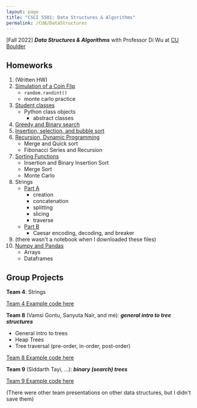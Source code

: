 ```yaml
---
layout: page
title: "CSCI 5501: Data Structures & Algorithms"
permalink: /CUB/DataStructures
---
```


[Fall 2022] ***Data Structures & Algorithms*** with Professor Di Wu at [CU Boulder](../../CUB.md)

## Homeworks

1. (Written HW)
2. [Simulation of a Coin Flip](HW/JasmineKobayashiA02a.html)
    - `random.randint()`
    - monte carlo practice
3. [Student classes](HW/JasmineKobayashiA03b.html)
    - Python class objects
        - abstract classes
4. [Greedy and Binary search](HW/JasmineKobayashiA04.html)
5. [Insertion, selection, and bubble sort](HW/JasmineKobayashiA05a.html)
6. [Recursion, Dynamic Programming](HW/JasmineKobayashiA06.html)
    - Merge and Quick sort
    - Fibonacci Series and Recursion
7. [Sorting Functions](HW/JasmineKobayashiA07.html)
    - Insertion and Binary Insertion Sort
    - Merge Sort
    - Monte Carlo
8. Strings
    - [Part A](HW/JasmineKobayashiA08a.html)
        - creation
        - concatenation
        - splitting
        - slicing
        - traverse
    - [Part B](HW/JasmineKobayashiA08b.html)
        - Caesar encoding, decoding, and breaker
9. (there wasn't a notebook when I downloaded these files)
10. [Numpy and Pandas](HW/JasmineKobayashiA10.html)
    - Arrays
    - Dataframes

## Group Projects

**Team 4**: Strings

[Team 4 Example code here](team-projects-codes/Strings_python.html)

**Team 8** (Vamsi Gontu, Sanyuta Nair, and me): ***general intro to tree structures***

- General intro to trees
- Heap Trees
- Tree traversal (pre-order, in-order, post-order)

[Team 8 Example code here](team-projects-codes/Team8_Trees.html)

**Team 9** (Siddarth Tayi, ...): ***binary (search) trees***

[Team 9 Example code here](team-projects-codes/Team_9_Implmentation_of_Tree_and_Tree_algorithms.html)


(There were other team presentations on other data structures, but I didn't save them)